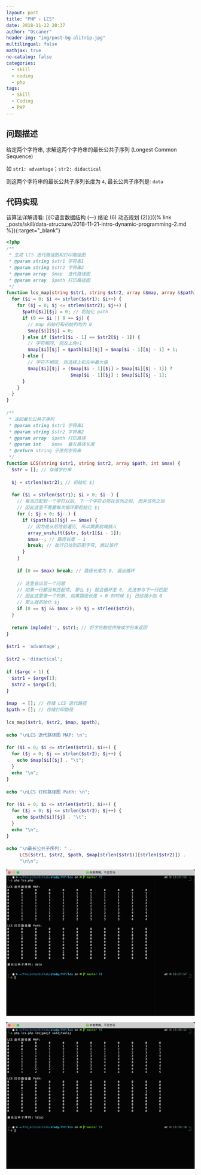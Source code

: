 ```yaml
---
layout: post
title: "PHP - LCS"
date: 2018-11-22 20:37
author: "Oscaner"
header-img: "img/post-bg-alitrip.jpg"
multilingual: false
mathjax: true
no-catalog: false
categories:
  - skill
  - coding
  - php
tags:
  - Skill
  - Coding
  - PHP
---
```


## 问题描述

给定两个字符串, 求解这两个字符串的最长公共子序列 (Longest Common Sequence)

如 `str1: advantage`；`str2: didactical`

则这两个字符串的最长公共子序列长度为 `4`, 最长公共子序列是: `data`

## 代码实现

该算法详解请看: [《C语言数据结构 (一) 绪论 (6) 动态规划 (2)》]({% link _posts/skill/data-structure/2018-11-21-intro-dynamic-programming-2.md %}){:target="_blank"}

```php
<?php
/**
 * 生成 LCS 迭代路径图和打印路径图
 * @param string $str1 字符串1
 * @param string $str2 字符串2
 * @param array  $map  迭代路径图
 * @param array  $path 打印路径图
 */
function lcs_map(string $str1, string $str2, array &$map, array &$path) {
  for ($i = 0; $i <= strlen($str1); $i++) {
    for ($j = 0; $j <= strlen($str2); $j++) {
      $path[$i][$j] = 0; // 初始化 path
      if (0 == $i || 0 == $j) {
        // map 初始行和初始列均为 0
        $map[$i][$j] = 0;
      } else if ($str1[$i - 1] == $str2[$j - 1]) {
        // 字符相同, 则左上角+1
        $map[$i][$j] = $path[$i][$j] = $map[$i - 1][$j - 1] + 1;
      } else {
        // 字符不相同, 则选择上和左中最大值
        $map[$i][$j] = ($map[$i - 1][$j] > $map[$i][$j - 1]) ?
                        $map[$i - 1][$j] : $map[$i][$j - 1];
      }
    }
  }
}

/**
 * 返回最长公共子序列
 * @param string $str1 字符串1
 * @param string $str2 字符串2
 * @param array  $path 打印路径
 * @param int    $max  最长路径长度
 * @return string 子序列字符串
 */
function LCS(string $str1, string $str2, array $path, int $max) {
  $str = []; // 存储字符串

  $j = strlen($str2); // 初始化 $j

  for ($i = strlen($str1); $i > 0; $i--) {
    // 每当匹配到一个字符以后, 下一个字符必然在该列之前, 而非该列之后
    // 因此这里不需要每次循环都初始化 $j
    for (; $j > 0; $j--) {
      if ($path[$i][$j] == $max) {
        // 因为是从后往前遍历, 所以需要前端插入
        array_unshift($str, $str1[$i - 1]);
        $max--; // 路径长度 - 1
        break; // 改行已找到匹配字符, 跳过该行
      }
    }

    if (0 == $max) break; // 路径长度为 0, 退出循环

    // 这里会出现一个问题
    // 如果一行都没有匹配项, 那么 $j 就会循环至 0, 无法参与下一行匹配
    // 因此这里做一个判断, 如果路径长度 > 0 的时候 $j 已经减小到 0
    // 那么就初始化 $j
    if (0 == $j && $max > 0) $j = strlen($str2);
  }

  return implode('', $str); // 将字符数组拼接成字符串返回
}

$str1 = 'advantage';

$str2 = 'didactical';

if ($argc > 1) {
  $str1 = $argv[1];
  $str2 = $argv[2];
}

$map  = []; // 存储 LCS 迭代路径
$path = []; // 存储打印路径

lcs_map($str1, $str2, $map, $path);

echo "\nLCS 迭代路径图 MAP: \n";

for ($i = 0; $i <= strlen($str1); $i++) {
  for ($j = 0; $j <= strlen($str2); $j++) {
    echo $map[$i][$j] . "\t";
  }
  echo "\n";
}

echo "\nLCS 打印路径图 Path: \n";

for ($i = 0; $i <= strlen($str1); $i++) {
  for ($j = 0; $j <= strlen($str2); $j++) {
    echo $path[$i][$j] . "\t";
  }
  echo "\n";
}

echo "\n最长公共子序列: " .
     LCS($str1, $str2, $path, $map[strlen($str1)][strlen($str2)]) .
     "\n\n";
```

![1.png](/assets/img/in-post/skill/coding/post-php-lcs/1.png)

![2.png](/assets/img/in-post/skill/coding/post-php-lcs/2.png)
